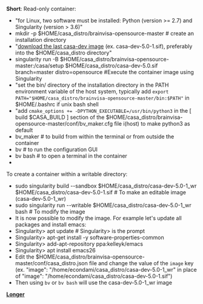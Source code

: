 
**Short**:
  Read-only container:
  - "for Linux, two software must be installed: Python (version >= 2.7) and Singularity (version > 3.6)"
  - mkdir -p $HOME/casa_distro/brainvisa-opensource-master # create an installation directory
  - "[download the last casa-dev image](https://brainvisa.info/download/) (ex. casa-dev-5.0-1.sif), preferably into the $HOME/casa_distro directory"
  - singularity run -B $HOME/casa_distro/brainvisa-opensource-master:/casa/setup $HOME/casa_distro/casa-dev-5.0.sif branch=master distro=opensource #Execute the container image using Singularity
  - "set the bin/ directory of the installation directory in the PATH environment variable of the host system, typically add `export PATH="$HOME/casa_distro/brainvisa-opensource-master/bin:$PATH"` in $HOME/.bashrc if unix bash shell
  - "add `cmake_options += -DPYTHON_EXECUTABLE=/usr/bin/python3` in the [ build $CASA_BUILD ] section of the $HOME/casa_distro/brainvisa-opensource-master/conf/bv_maker.cfg file i(host) to make python3 as default
  - bv_maker #  to build from within the terminal or from outside the container
  - bv # to run the configuration GUI
  - bv bash # to open a terminal in the container
  - 
  To create a container within a writable directory:
  - sudo singularity build --sandbox $HOME/casa_distro/casa-dev-5.0-1_wr $HOME/casa_distro/casa-dev-5.0-1.sif # To make an editable image (casa-dev-5.0-1_wr)
  - sudo singularity run --writable $HOME/casa_distro/casa-dev-5.0-1_wr bash # To modify the image
  - It is now possible to modify the image. For example let's update all packages and install emacs:
  - Singularity> apt update  # Singularity> is the prompt
  - Singularity> apt-get install -y software-properties-common
  - Singularity> add-apt-repository ppa:kelleyk/emacs
  - Singularity> apt install emacs26
  - Edit the $HOME/casa_distro/brainvisa-opensource-master/conf/casa_distro.json file and change the value of the `image` key (ex. "image": "/home/econdami/casa_distro/casa-dev-5.0-1_wr" in place of "image": "/home/econdami/casa_distro/casa-dev-5.0-1.sif")
  - Then using `bv` or `bv bash` will use the casa-dev-5.0-1_wr image 

**[Longer](https://brainvisa.info/web/download.html)**
